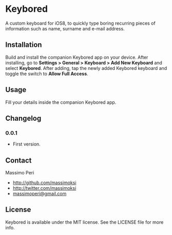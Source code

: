 # Keybored

A custom keyboard for iOS8, to quickly type boring recurring pieces of information such as name, surname and e-mail address.

## Installation

Build and install the companion Keybored app on your device.
After installing, go to **Settings > General > Keyboard > Add New Keyboard** and select **Keybored**.
After adding, tap the newly added Keybored keyboard and toggle the switch to **Allow Full Access**.

## Usage

Fill your details inside the companion Keybored app.

## Changelog

### 0.0.1
- First version.

## Contact

Massimo Peri

- http://github.com/massimoksi
- http://twitter.com/massimoksi
- massimoperi@gmail.com

## License

Keybored is available under the MIT license. See the LICENSE file for more info.
